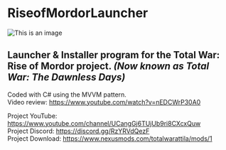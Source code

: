 # RiseofMordorLauncher
![This is an image](https://cdn.discordapp.com/attachments/422407751415889921/944656834655060069/The_Dawnless_Days_logo2.png)
## Launcher & Installer program for the Total War: Rise of Mordor project. *(Now known as Total War: The Dawnless Days)*

Coded with C# using the MVVM pattern.  
Video review: https://www.youtube.com/watch?v=nEDCWrP30A0  

Project YouTube: https://www.youtube.com/channel/UCangGj6TUjUb9ri8CXcxQuw  
Project Discord: https://discord.gg/RzYRVdQezF  
Project Download: https://www.nexusmods.com/totalwarattila/mods/1  
